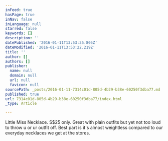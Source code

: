 ```yaml
---
inFeed: true
hasPage: true
inNav: false
inLanguage: null
starred: false
keywords: []
description: ''
datePublished: '2016-01-11T13:53:35.805Z'
dateModified: '2016-01-11T13:53:22.219Z'
title: ''
author: []
authors: []
publisher:
  name: null
  domain: null
  url: null
  favicon: null
sourcePath: _posts/2016-01-11-7314c01d-805d-4b29-b38e-60250f3dba77.md
published: true
url: 7314c01d-805d-4b29-b38e-60250f3dba77/index.html
_type: Article

---
```

Little Miss Necklace. S$25 only. Great with plain outfits but yet not too loud to throw u or ur outfit off. Best part is it's almost weightless compared to our everyday necklaces we get at the stores.